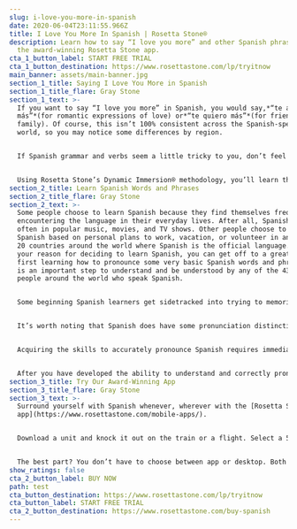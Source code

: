 ```yaml
---
slug: i-love-you-more-in-spanish
date: 2020-06-04T23:11:55.966Z
title: I Love You More In Spanish | Rosetta Stone®
description: Learn how to say “I love you more” and other Spanish phrases using
  the award-winning Rosetta Stone app.
cta_1_button_label: START FREE TRIAL
cta_1_button_destination: https://www.rosettastone.com/lp/tryitnow
main_banner: assets/main-banner.jpg
section_1_title: Saying I Love You More in Spanish
section_1_title_flare: Gray Stone
section_1_text: >-
  If you want to say “I love you more” in Spanish, you would say,*“te amo
  más”*(for romantic expressions of love) or*“te quiero más”*(for friends and
  family). Of course, this isn’t 100% consistent across the Spanish-speaking
  world, so you may notice some differences by region.


  If Spanish grammar and verbs seem a little tricky to you, don’t feel intimidated. Whether you already speak another Latin-based language (like Italian or French) or have had some exposure to the basics of Spanish itself, getting used to Spanish is unlikely to be a big challenge. That’s because these languages originated from a shared root language, so they not only have thousands of words in common (known as cognates) but other major similarities, down to their general grammar. That’s why you’ll find English words like “opinion” that are identical or nearly-so in French*(opinion)*, Italian*(opinione),*and Spanish*(opinión)*. Aside from the clear overlap in vocabulary and spelling, Spanish has a profoundly clear and consistent system of pronunciation. While languages like English are notorious for spelling and pronunciation irregularities, Spanish only has a few. That said, the Spanish alphabet is nearly the same as the one we use in English, so you only have three more letters to learn:*ch (chay), ll (elle),*and*ñ (eñe).*


  Using Rosetta Stone’s Dynamic Immersion® methodology, you’ll learn the language, not just the words. What makes it so effective is that we prepare you to use your new language in your everyday life. So it’s not just about the features, but what you’re able to do because of them. That way, you’ll be ready to handle any situation with ease and confidence.
section_2_title: Learn Spanish Words and Phrases
section_2_title_flare: Gray Stone
section_2_text: >-
  Some people choose to learn Spanish because they find themselves frequently
  encountering the language in their everyday lives. After all, Spanish pops up
  often in popular music, movies, and TV shows. Other people choose to learn
  Spanish based on personal plans to work, vacation, or volunteer in any of the
  20 countries around the world where Spanish is the official language. Whatever
  your reason for deciding to learn Spanish, you can get off to a great start by
  first learning how to pronounce some very basic Spanish words and phrases. It
  is an important step to understand and be understood by any of the 437 million
  people around the world who speak Spanish.


  Some beginning Spanish learners get sidetracked into trying to memorize lengthy lists of Spanish vocabulary words and phrases. This tedious and time-consuming effort can lead to the undesired outcome of having little-to-no ability to participate in everyday, real-world Spanish conversation. That’s why it’s strongly advised that new Spanish language learners focus on understanding and pronouncing basic words and phrases most commonly used in everyday Spanish conversation. This smart and practical approach to learning Spanish will help you become a confident and comfortable Spanish speaker.


  It’s worth noting that Spanish does have some pronunciation distinctions that can make it a challenge for language learners. As one example, the letter r is pronounced differently and takes some practice for most new learners. This distinct sound is formed by tapping the tip of the tongue on the roof of the mouth, about a third of the way back in the mouth. Some Spanish language experts suggest new Spanish learners practice making the “tt” sound, as it sounds in the English word butter.


  Acquiring the skills to accurately pronounce Spanish requires immediate feedback on your pronunciation efforts. Rosetta Stone helps you get the pronunciation just right in a snap with TruAccent. Our patented speech engine instantly compares your voice to native and non-native speakers, so you get real-time feedback for the most accurate pronunciation. It’s also adjustable, which allows you to fine-tune your accent. TruAccent is among the most powerful tools for helping you learn and speak the Spanish language.


  After you have developed the ability to understand and correctly pronounce basic Spanish words and short phrases, you can move onto learning the longer phrases that make up so much of everyday Spanish conversation. Rosetta Stone’s digestible, 10-minute language lessons are designed to lead you along this natural path to learning. With Rosetta Stone language lessons, you’ll first focus on learning Spanish basic words and phrases, then you’ll move onto learning longer Spanish phrases, and then towards learning to understand and speak Spanish with confidence. Rosetta Stone language lessons are built to help you learn Spanish vocabulary and correct pronunciation for everyday conversational situations.
section_3_title: Try Our Award-Winning App
section_3_title_flare: Gray Stone
section_3_text: >-
  Surround yourself with Spanish whenever, wherever with the [Rosetta Stone
  app](https://www.rosettastone.com/mobile-apps/).


  Download a unit and knock it out on the train or a flight. Select a 5-10 minute lesson and sneak it in while you wait in line or for your ride to show up. And explore dynamic features, like Seek and Speak, where you can point at an object in the real world and get a [translation](https://rosettastone.com/translate).


  The best part? You don’t have to choose between app or desktop. Both come with your subscription and sync, so you can switch between devices seamlessly.
show_ratings: false
cta_2_button_label: BUY NOW
path: test
cta_button_destination: https://www.rosettastone.com/lp/tryitnow
cta_button_label: START FREE TRIAL
cta_2_button_destination: https://www.rosettastone.com/buy-spanish
---
```


